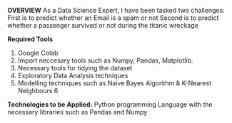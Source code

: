 **OVERVIEW**
As a Data Science Expert, I have been tasked two challenges:
First is to predict whether an Email is a spam or not
Second is to predict whether a passenger survived or not during the titanic wreckage

**Required Tools**
1. Google Colab
2. Import neccesary tools such as Numpy, Pandas, Matplotlib.
3. Necessary tools for tidying the dataset
4. Exploratory Data Analysis techniques
5. Modelling techniques such as Naive Bayes Algorithm & K-Nearest Neighbours 
6


**Technologies to be Applied:**
Python programming Language with the necessary libraries such as Pandas and Numpy
